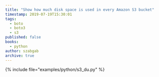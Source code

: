 ```yaml
---
title: "Show how much disk space is used in every Amazon S3 bucket"
timestamp: 2019-07-19T15:30:01
tags:
  - boto
  - boto3
  - s3
published: false
books:
  - python
author: szabgab
archive: true
---
```




{% include file="examples/python/s3_du.py" %}

